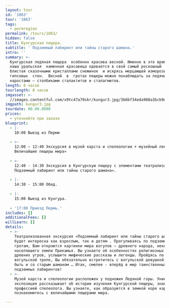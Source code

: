 ```yaml
---
layout: tour
id: '1063'
tour: '1063'
tags:
  - permregion
permalink: /tours/1063/
hidden: false
title: Кунгурская пещера.
subtitle: ' Подземный лабиринт или тайны старого шамана.'
intro: ''
summary: >-
  Кунгурская ледяная пещера  особенно красива весной. Именно в это время года
  наша уральская  каменная красавица одевается в свой самый роскошный  наряд,
  блистая сказочными кристаллами снежинок  и искрясь мерцающей изморозью 
  гипсовых  стен.  Весной  в  гротах пещеры можно понаблюдать за ледяными 
  наростами – столбиками сталактитов и сталагмитов.
length: 8 часов
tourlength: 8 часов
imgasset: >-
  //images.contentful.com/x9tc47a70skr/kungur3.jpg/3b6bf34eda908a3bcb9d1e65586a8666/kungur3.jpg
imgpath: kungur3.jpg
tourdate: 00.00.0000
prices:
  - уточняйте при заказе
blueprint:
  - |-
    10:00 Выезд из Перми
     
  - >-
    12:00 – 12:40 Экскурсия в музей карста и спелеологии + музейный лекторий «
    Величайшие пещеры мира»
     
  - >-
    12:40 - 14:30 Экскурсия в Кунгурскую пещеру с элементами театрализации «
    Подземный лабиринт или тайны старого шамана».
     
  - |-
    14:30 - 15:00 Обед.
     
  - |-
    15:00 Выезд из Кунгура.
     
  - '17:00 Приезд Пермь.'
includes: []
additionalFees: []
willLearn: []
details:
  - >-
    Театрализованная экскурсия «Подземный лабиринт или тайны старого шамана» 
    будет интересна как взрослым, так и детям . Прогуливаясь по подземным
    гротам, Вам откроются картинки мира вогулов – древнего народа, некогда
    населявшего земли Прикамья. Вы узнаете об особенностях религиозных верований
    древних угров, услышите мифические рассказы и легенды. Пройдясь по старой
    вогульской тропе, Вы обязательно встретитесь с вогульской девушкой, а может
    быть и со старым шаманом … Итак, смелее - вперёд в мир таинственных,
    подземных лабиринтов!
  - >-
    Музей карста и спелеологии расположен у подножия Ледяной горы. Уникальная
    экспозиция рассказывает об истории изучения Кунгурской пещеры, знакомит с
    профессией спелеолога. Вы узнаете, как образуются в земной коре карсты, и
    познакомитесь с величайшими пещерами мира.

---
```

